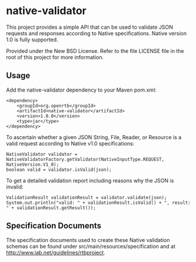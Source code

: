 # native-validator

This project provides a simple API that can be used to validate JSON requests and responses according to Native specifications. Native version 1.0 is fully supported.

Provided under the New BSD License. Refer to the file LICENSE file in the root of this project for more information.

## Usage

Add the native-validator dependency to your Maven pom.xml:

    <dependency>
        <groupId>org.openrtb</groupId>
        <artifactId>native-validator</artifactId>
        <version>1.0.0</version>
        <type>jar</type>
    </dependency>

To ascertain whether a given JSON String, File, Reader, or Resource is a valid request according to Native v1.0 specifications:

    NativeValidator validator = NativeValidatorFactory.getValidator(NativeInputType.REQUEST, NativeVersion.V1_0);
    boolean valid = validator.isValid(json);

To get a detailed validation report including reasons why the JSON is invalid:

    ValidationResult validationResult = validator.validate(json);
    System.out.println("valid: " + validationResult.isValid() + ", result: " + validationResult.getResult());

## Specification Documents

The specification documents used to create these Native validation schemas can be found under src/main/resources/specification and at http://www.iab.net/guidelines/rtbproject.
